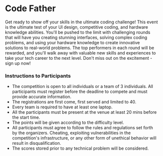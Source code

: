 # Code Father

Get ready to show off your skills in the ultimate coding challenge! This event is the ultimate test of your UI design, competitive coding, and hardware knowledge abilities. You'll be pushed to the limit with challenging rounds that will have you creating stunning interfaces, solving complex coding problems, and using your hardware knowledge to create innovative solutions to real-world problems. The top performers in each round will be rewarded, and you'll walk away with valuable new skills and experiences to take your tech career to the next level. Don't miss out on the excitement - sign up now!

### Instructions to Participants

- The competition is open to all individuals or a team of 3 individuals. All participants must register before the deadline to compete and must provide accurate information.
- The registrations are first come, first served and limited to 40.
- Every team is required to have at least one laptop.
- All the participants must be present at the venue at least 20 mins before the start time.
- The points will be given according to the difficulty level.
- All participants must agree to follow the rules and regulations set forth by the organizers. Cheating, exploiting vulnerabilities in the competition's infrastructure, or any other form of unethical behavior will result in disqualification.
- The scores stored prior to any technical problem will be considered.
